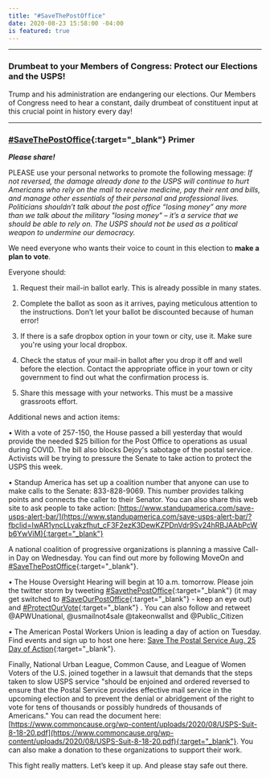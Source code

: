 ```yaml
---
title: "#SaveThePostOffice"
date: 2020-08-23 15:58:00 -04:00
is featured: true
---
```


---

### Drumbeat to your Members of Congress: Protect our Elections and the USPS!

Trump and his administration are endangering our elections. Our Members of Congress need to hear a constant, daily drumbeat of constituent input at this crucial point in history every day!

---

### [#SaveThePostOffice](https://www.facebook.com/hashtag/savethepostoffice?__eep__=6&source=feed_text&epa=HASHTAG){:target="_blank"} Primer

***Please share!***

PLEASE use your personal networks to promote the following message: *If not reversed, the damage already done to the USPS will continue to hurt Americans who rely on the mail to receive medicine, pay their rent and bills, and manage other essentials of their personal and professional lives. Politicians shouldn’t talk about the post office “losing money” any more than we talk about the military "losing money" – it’s a service that we should be able to rely on. The USPS should not be used as a political weapon to undermine our democracy.*

We need everyone who wants their voice to count in this election to **make a plan to vote**. 

Everyone should:  

1. Request their mail-in ballot early. This is already possible in many states.

2. Complete the ballot as soon as it arrives, paying meticulous attention to the instructions. Don’t let your ballot be discounted because of human error!

3. If there is a safe dropbox option in your town or city, use it. Make sure you're using your local dropbox.

4. Check the status of your mail-in ballot after you drop it off and well before the election. Contact the appropriate office in your town or city government to find out what the confirmation process is.

5. Share this message with your networks. This must be a massive grassroots effort.

Additional news and action items:

• With a vote of 257-150, the House passed a bill yesterday that would provide the needed $25 billion for the Post Office to operations as usual during COVID. The bill also blocks Dejoy's sabotage of the postal service. Activists will be trying to pressure the Senate to take action to protect the USPS this week.

• Standup America has set up a coalition number that anyone can use to make calls to the Senate: 833-828-9069. This number provides talking points and connects the caller to their Senator. You can also share this web site to ask people to take action: [https://www.standupamerica.com/save-usps-alert-bar/](https://www.standupamerica.com/save-usps-alert-bar/?fbclid=IwAR1yncLLyakzfhut_cF3F2ezK3DewKZPDnVdr9Sv24hRBJAAbPcWb6YwViM){:target="_blank"}

A national coalition of progressive organizations is planning a massive Call-in Day on Wednesday. You can find out more by following MoveOn and [#SaveThePostOffice](https://www.facebook.com/hashtag/savethepostoffice?__eep__=6&source=feed_text&epa=HASHTAG){:target="_blank"}.

• The House Oversight Hearing will begin at 10 a.m. tomorrow. Please join the twitter storm by tweeting [#SavethePostOffice](https://www.facebook.com/hashtag/savethepostoffice?__eep__=6&source=feed_text&epa=HASHTAG){:target="_blank"} (it may get switched to [#SaveOurPostOffice](https://www.facebook.com/hashtag/saveourpostoffice?__eep__=6&source=feed_text&epa=HASHTAG){:target="_blank"} - keep an eye out) and [#ProtectOurVote](https://www.facebook.com/hashtag/protectourvote?__eep__=6&source=feed_text&epa=HASHTAG){:target="_blank"} . You can also follow and retweet @APWUnational, @usmailnot4sale @takeonwallst and @Public_Citizen

• The American Postal Workers Union is leading a day of action on Tuesday. Find events and sign up to host one here: [Save The Postal Service Aug. 25 Day of Action](https://actionnetwork.org/event_campaigns/save-the-postal-service-aug-25-day-of-action){:target="_blank"}.

Finally, National Urban League, Common Cause, and League of Women Voters of the U.S. joined together in a lawsuit that demands that the steps taken to slow USPS service "should be enjoined and ordered reversed to ensure that the Postal Service provides effective mail service in the upcoming election and to prevent the denial or abridgement of the right to vote for tens of thousands or possibly hundreds of thousands of Americans." You can read the document here: [https://www.commoncause.org/wp-content/uploads/2020/08/USPS-Suit-8-18-20.pdf](https://www.commoncause.org/wp-content/uploads/2020/08/USPS-Suit-8-18-20.pdf){:target="_blank"}. You can also make a donation to these organizations to support their work.

This fight really matters. Let’s keep it up. And please stay safe out there.